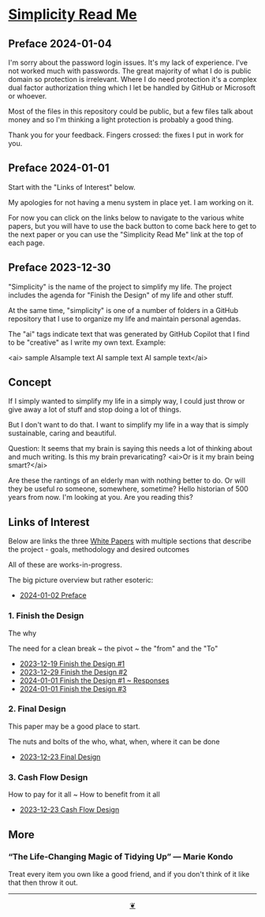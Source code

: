 # [Simplicity Read Me]( https://theo-armour.github.io/agenda/#1-simplicity/README.md )


## Preface 2024-01-04

I'm sorry about the password login issues. It's my lack of experience. I've not worked much with passwords. The great majority of what I do is public domain so protection is irrelevant. Where I do need protection it's a complex dual factor authorization thing which I let be handled by GitHub or Microsoft or whoever.

Most of the files in this repository could be public, but a few files talk about money and so I'm thinking a light protection is probably a good thing.

Thank you for your feedback. Fingers crossed: the fixes I put in work for you.

## Preface 2024-01-01

Start with the "Links of Interest" below.

My apologies for not having a menu system in place yet. I am working on it.

For now you can click on the links below to navigate to the various white papers, but you will have to use the back button to come back here to get to the next paper or you can use the "Simplicity Read Me" link at the top of each page.


## Preface 2023-12-30

"Simplicity" is the name of the project to simplify my life. The project includes the agenda for "Finish the Design" of my life and other stuff.

At the same time, "simplicity" is one of a number of folders in a GitHub repository that I use to organize my life and maintain personal agendas.

The "ai" tags indicate text that was generated by GitHub Copilot that I find to be "creative" as I write my own text. Example:

\<ai> sample AIsample text AI sample text AI sample text\</ai>



## Concept

If I simply wanted to simplify my life in a simply way, I could just throw or give away a lot of stuff and stop doing a lot of things.

But I don't want to do that. I want to simplify my life in a way that is simply sustainable, caring and beautiful.

Question: It seems that my brain is saying this needs a lot of thinking about and much writing. Is this my brain prevaricating? \<ai>Or is it my brain being smart?\</ai>

Are these the rantings of an elderly man with nothing better to do. Or will they be useful ro someone, somewhere, sometime? Hello historian of 500 years from now. I'm looking at you. Are you reading this?


## Links of Interest

Below are links the three [White Papers]( https://en.wikipedia.org/wiki/White_paper) with multiple sections that describe the project - goals, methodology and desired outcomes

All of these are works-in-progress.

The big picture overview but rather esoteric:

* [2024-01-02 Preface]( https://theo-armour.github.io/agenda/#1-simplicity/2024-01-02-preface.md )



### 1. Finish the Design

The why

The need for a clean break ~ the pivot ~ the "from" and the "To"

* [2023-12-19 Finish the Design #1]( https://theo-armour.github.io/agenda/#1-simplicity/2023-12-19-finish-the-design-1.md )
* [2023-12-29 Finish the Design #2]( https://theo-armour.github.io/agenda/#1-simplicity/2023-12-29-finish-the-design-2.md )
* [2024-01-01 Finish the Design #1 ~ Responses]( https://theo-armour.github.io/agenda/#1-simplicity/2024-01-01-finish-the-design-1-responses.md )
* [2024-01-01 Finish the Design #3]( https://theo-armour.github.io/agenda/#1-simplicity/2024-01-01-finish-the-design-3.md )

### 2. Final Design

This paper may be a good place to start.

The nuts and bolts of the who, what, when, where it can be done

* [2023-12-23 Final Design](https://theo-armour.github.io/agenda/#1-simplicity/2023-12-23-final-design.md)



### 3. Cash Flow Design

How to pay for it all ~ How to benefit from it all

* [2023-12-23 Cash Flow Design](https://theo-armour.github.io/agenda/#1-simplicity/2023-12-30-cash-flow-design.md)


## More

### “The Life-Changing Magic of Tidying Up” — Marie Kondo

Treat every item you own like a good friend, and if you don't think of it like that then throw it out.


***

<center title="Hello! Click me to go up to the top" ><a class=aDingbat href=javascript:window.scrollTo(0,0);> ❦ </a></center>

